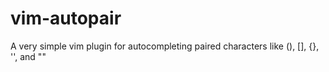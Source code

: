 # vim-autopair
A very simple vim plugin for autocompleting paired characters like (), [], {}, '', and ""
